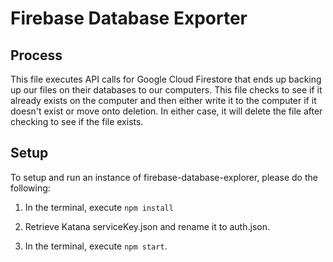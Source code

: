 # Firebase Database Exporter

## Process

This file executes API calls for Google Cloud Firestore that ends up backing up our files on their databases to our computers. This
file checks to see if it already exists on the computer and then either write it to the computer if it doesn't exist or move onto deletion.
In either case, it will delete the file after checking to see if the file exists.

## Setup

To setup and run an instance of firebase-database-explorer, please do the following:

1. In the terminal, execute `npm install`

2. Retrieve Katana serviceKey.json and rename it to auth.json.

3. In the terminal, execute `npm start`.

